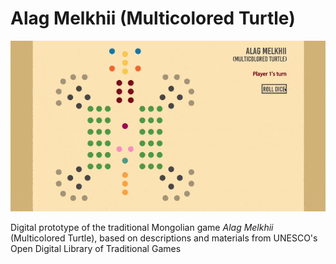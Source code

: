 Alag Melkhii (Multicolored Turtle)
====

![Alag Melkhii](playthrough.gif)

Digital prototype of the traditional Mongolian game *Alag Melkhii* (Multicolored Turtle), based on descriptions and materials from UNESCO's Open Digital Library of Traditional Games